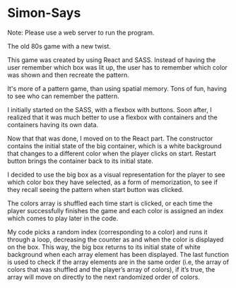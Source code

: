 # Simon-Says

Note: Please use a web server to run the program. 

The old 80s game with a new twist.

This game was created by using React and SASS. Instead of having the user remember which box was lit up, the user has to remember which color was shown and then recreate the pattern. 

It's more of a pattern game, than using spatial memory. Tons of fun, having to see who can remember the pattern.

I initially started on the SASS, with a flexbox with buttons. Soon after, I realized that it was much better to use a flexbox with containers and the containers having its own data. 

Now that that was done, I moved on to the React part. The constructor contains the initial state of the big container, which is a white background that changes to a different color when the player clicks on start. Restart button brings the container back to its initial state. 

I decided to use the big box as a visual representation for the player to see which color box they have selected, as a form of memorization, to see if they recall seeing the pattern when start button was clicked. 

The colors array is shuffled each time start is clicked, or each time the player successfully finishes the game and each color is assigned an index which comes to play later in the code.

My code picks a random index (corresponding to a color) and runs it through a loop, decreasing the counter as and when the color is displayed on the box. This way, the big box returns to its initial state of white background when each array element has been displayed. The last function is used to check if the array elements are in the same order (i.e, the array of colors that was shuffled and the player’s array of colors), if it’s true, the array will move on directly to the next randomized order of colors. 
